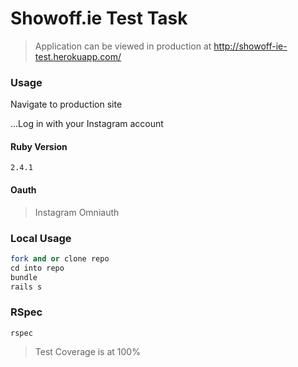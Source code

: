 # Showoff.ie Test Task

>Application can be viewed in production at <http://showoff-ie-test.herokuapp.com/>

### Usage

Navigate to production site

  ...Log in with your Instagram account
  

#### Ruby Version

`2.4.1`

#### Oauth

>Instagram Omniauth

### Local Usage

```ruby
fork and or clone repo
cd into repo
bundle
rails s
```

### RSpec

`rspec`

>Test Coverage is at 100%

### 
